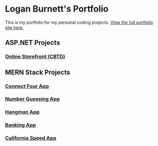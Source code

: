 # Logan Burnett's Portfolio
This is my portfolio for my personal coding projects. [View the full portfolio site here.](https://loganburnett.github.io/portfolio/)

## ASP.NET Projects
### [Online Storefront (CBTD)](./CBTD)

## MERN Stack Projects
### [Connect Four App](./connect-four-app)

### [Number Guessing App](./number-guessing-app)

### [Hangman App](./hangman-app)

### [Banking App](./banking-app)

### [California Speed App](./california-speed-app)
